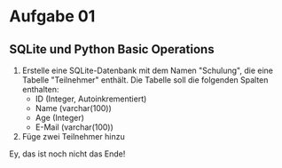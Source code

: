 # Aufgabe 01
## SQLite und Python Basic Operations
1. Erstelle eine SQLite-Datenbank mit dem Namen "Schulung", die eine Tabelle "Teilnehmer" enthält. Die Tabelle soll die folgenden Spalten enthalten:
    - ID (Integer, Autoinkrementiert)
    - Name (varchar(100))
    - Age (Integer)
    - E-Mail (varchar(100))
2. Füge zwei Teilnehmer hinzu


Ey, das ist noch nicht das Ende!